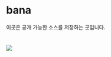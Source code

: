 # bana

이곳은 공개 가능한 소스를 저장하는 곳입니다.

# <img src="https://capsule-render.vercel.app/api?type=waving&height=300&color=gradient&text=I%20like%20banacoffee&section=footer" />
